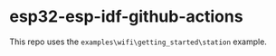 # esp32-esp-idf-github-actions

This repo uses the ```examples\wifi\getting_started\station``` example.
